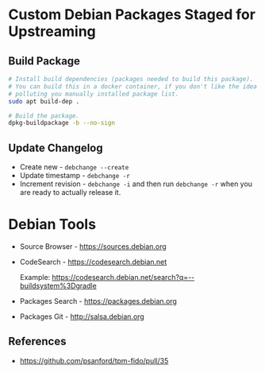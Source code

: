 # Custom Debian Packages Staged for Upstreaming

## Build Package

```bash
# Install build dependencies (packages needed to build this package).
# You can build this in a docker container, if you don't like the idea of
# polluting you manually installed package list.
sudo apt build-dep .

# Build the package.
dpkg-buildpackage -b --no-sign
```

## Update Changelog

* Create new - `debchange --create`
* Update timestamp - `debchange -r`
* Increment revision - `debchange -i` and then run `debchange -r` when you are
  ready to actually release it.

# Debian Tools

* Source Browser - https://sources.debian.org
* CodeSearch - https://codesearch.debian.net

  Example: https://codesearch.debian.net/search?q=--buildsystem%3Dgradle
* Packages Search - https://packages.debian.org
* Packages Git - http://salsa.debian.org


## References

* https://github.com/psanford/tpm-fido/pull/35
